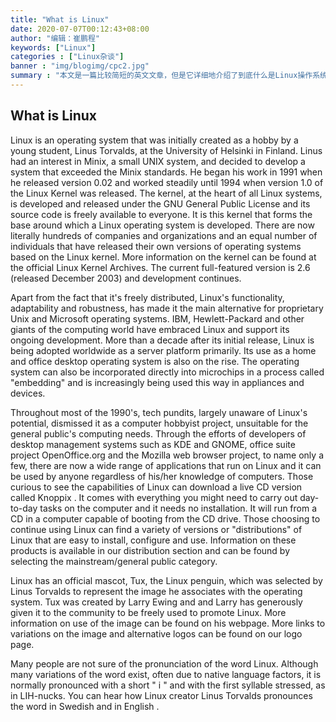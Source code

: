 ```yaml
---
title: "What is Linux"
date: 2020-07-07T00:12:43+08:00
author: "编辑：崔鹏程"
keywords: ["Linux"]
categories : ["Linux杂谈"]
banner : "img/blogimg/cpc2.jpg"
summary : "本文是一篇比较简短的英文文章，但是它详细地介绍了到底什么是Linux操作系统,能够很好的带我们去了解Linux操作系统。"
---
```


## What is Linux

  Linux is an operating system that was initially created as a hobby by a young student, Linus Torvalds, at the University of Helsinki in Finland. Linus had an interest in Minix, a small UNIX system, and decided to develop a system that exceeded the Minix standards. He began his work in 1991 when he released version 0.02 and worked steadily until 1994 when version 1.0 of the Linux Kernel was released. The kernel, at the heart of all Linux systems, is developed and released under the GNU General Public License and its source code is freely available to everyone. It is this kernel that forms the base around which a Linux operating system is developed. There are now literally hundreds of companies and organizations and an equal number of individuals that have released their own versions of operating systems based on the Linux kernel. More information on the kernel can be found at the official Linux Kernel Archives. The current full-featured version is 2.6 (released December 2003) and development continues.

  Apart from the fact that it's freely distributed, Linux's functionality, adaptability and robustness, has made it the main alternative for proprietary Unix and Microsoft operating systems. IBM, Hewlett-Packard and other giants of the computing world have embraced Linux and support its ongoing development. More than a decade after its initial release, Linux is being adopted worldwide as a server platform primarily. Its use as a home and office desktop operating system is also on the rise. The operating system can also be incorporated directly into microchips in a process called "embedding" and is increasingly being used this way in appliances and devices.

  Throughout most of the 1990's, tech pundits, largely unaware of Linux's potential, dismissed it as a computer hobbyist project, unsuitable for the general public's computing needs. Through the efforts of developers of desktop management systems such as KDE and GNOME, office suite project OpenOffice.org and the Mozilla web browser project, to name only a few, there are now a wide range of applications that run on Linux and it can be used by anyone regardless of his/her knowledge of computers. Those curious to see the capabilities of Linux can download a live CD version called Knoppix . It comes with everything you might need to carry out day-to-day tasks on the computer and it needs no installation. It will run from a CD in a computer capable of booting from the CD drive. Those choosing to continue using Linux can find a variety of versions or "distributions" of Linux that are easy to install, configure and use. Information on these products is available in our distribution section and can be found by selecting the mainstream/general public category.

  Linux has an official mascot, Tux, the Linux penguin, which was selected by Linus Torvalds to represent the image he associates with the operating system. Tux was created by Larry Ewing and and Larry has generously given it to the community to be freely used to promote Linux. More information on use of the image can be found on his webpage. More links to variations on the image and alternative logos can be found on our logo page.

  Many people are not sure of the pronunciation of the word Linux. Although many variations of the word exist, often due to native language factors, it is normally pronounced with a short " i " and with the first syllable stressed, as in LIH-nucks. You can hear how Linux creator Linus Torvalds pronounces the word in Swedish and in English .